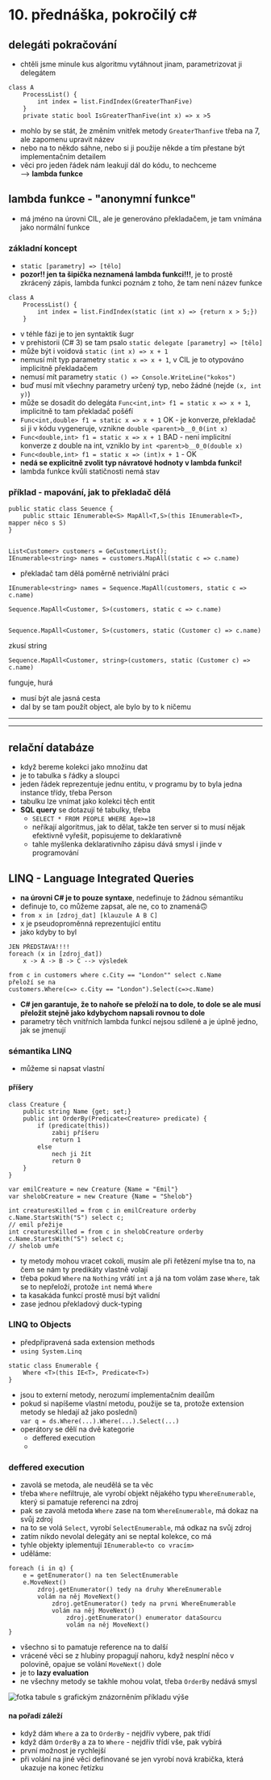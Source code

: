 # 10. přednáška, pokročilý c#
## delegáti pokračování
- chtěli jsme minule kus algoritmu vytáhnout jinam, parametrizovat ji delegátem
```
class A
    ProcessList() {
        int index = list.FindIndex(GreaterThanFive)
    }
    private static bool IsGreaterThanFive(int x) => x >5
```
- mohlo by se stát, že změním vnitřek metody `GreaterThanfive` třeba na $7$, ale zapomenu upravit název
- nebo na to někdo sáhne, nebo si ji použije někde a tím přestane být implementačním detailem
- věci pro jeden řádek nám leakují dál do kódu, to nechceme
<br>--> **lambda funkce**

## lambda funkce - "anonymní funkce"
- má jméno na úrovni CIL, ale je generováno překladačem, je tam vnímána jako normální funkce
### základní koncept
- `static [parametry] => [tělo]`
- **pozor!! jen ta šipička neznamená lambda funkci!!!**, je to prostě zkrácený zápis, lambda funkci poznám z toho, že tam není název funkce
```
class A
    ProcessList() {
        int index = list.FindIndex(static (int x) => {return x > 5;})
    }
```
- v téhle fázi je to jen syntaktik šugr
- v prehistorii (C# 3) se tam psalo `static delegate [parametry] => [tělo]`
- může být i voidová `static (int x) => x + 1`
- nemusí mít typ parametry `static x => x + 1`, v CIL je to otypováno implicitně překladačem
- nemusí mít parametry `static () => Console.WriteLine("kokos")`
- buď musí mít všechny parametry určený typ, nebo žádné (nejde `(x, int y)`)
- může se dosadit do delegáta `Func<int,int> f1 = static x => x + 1`, implicitně to tam překladač pošéfí
- `Func<int,double> f1 = static x => x + 1` OK - je konverze, překladač si ji v kódu vygeneruje, vznikne `double <parent>b__0_0(int x)`
- `Func<double,int> f1 = static x => x + 1` BAD - není implicitní konverze z double na int, vzniklo by `int <parent>b__0_0(double x)`
- `Func<double,int> f1 = static x => (int)x + 1` - OK
- **nedá se explicitně zvolit typ návratové hodnoty v lambda funkci!**
- lambda funkce kvůli statičnosti nemá stav
### příklad - mapování, jak to překladač dělá
```
public static class Seuence {
    public sttaic IEnumerable<S> MapAll<T,S>(this IEnumerable<T>, mapper něco s S)
}


List<Customer> customers = GeCustomerList();
IEnumerable<string> names = customers.MapAll(static c => c.name)
```
- překladač tam dělá poměrně netriviální práci
```
IEnumerable<string> names = Sequence.MapAll(customers, static c => c.name)
```
```
Sequence.MapAll<Customer, S>(customers, static c => c.name)
```
```

Sequence.MapAll<Customer, S>(customers, static (Customer c) => c.name)
```
zkusí string
```
Sequence.MapAll<Customer, string>(customers, static (Customer c) => c.name)
```
funguje, hurá
- musí být ale jasná cesta
- dal by se tam použít object, ale bylo by to k ničemu
----
----
## relační databáze
- když bereme kolekci jako množinu dat
- je to tabulka s řádky a sloupci
- jeden řádek reprezentuje jednu entitu, v programu by to byla jedna instance třídy, třeba Person
- tabulku lze vnímat jako kolekci těch entit
- **SQL query** se dotazují té tabulky, třeba
  - `SELECT * FROM PEOPLE WHERE Age>=18`
  - neříkají algoritmus, jak to dělat, takže ten server si to musí nějak efektivně vyřešit, popisujeme to deklarativně
  - tahle myšlenka deklarativního zápisu dává smysl i jinde v programování
  
## LINQ - Language Integrated Queries
- **na úrovni C# je to pouze syntaxe**, nedefinuje to žádnou sémantiku
- definuje to, co můžeme zapsat, ale ne, co to znamená🙃
- `from x in [zdroj_dat] [klauzule A B C]`
- x je pseudoproměnná reprezentující entitu
- jako kdyby to byl 
```
JEN PŘEDSTAVA!!!!
foreach (x in [zdroj_dat])
    x -> A -> B -> C --> výsledek
```
```
from c in customers where c.City == "London"" select c.Name
přeloží se na
customers.Where(c=> c.City == "London").Select(c=>c.Name)
```
- **C# jen garantuje, že to nahoře se přeloží na to dole, to dole se ale musí přeložit stejně jako kdybychom napsali rovnou to dole**
- parametry těch vnitřních lambda funkcí nejsou sdílené a je úplně jedno, jak se jmenují
### sémantika LINQ
- můžeme si napsat vlastní
#### příšery
```
class Creature {
    public string Name {get; set;}
    public int OrderBy(Predicate<Creature> predicate) {
        if (predicate(this))
            zabij příšeru
            return 1
        else
            nech ji žít
            return 0
    }
}

var emilCreature = new Creature {Name = "Emil"}
var shelobCreature = new Creature {Name = "Shelob"}

int creaturesKilled = from c in emilCreature orderby c.Name.StartsWith("S") select c;
// emil přežije
int creaturesKilled = from c in shelobCreature orderby c.Name.StartsWith("S") select c;
// shelob umře
```
- ty metody mohou vracet cokoli, musím ale při řetězení mylse tna to, na čem se nám ty predikáty vlastně volají
- třeba pokud `Where` na `Nothing` vrátí `int` a já na tom volám zase `Where`, tak se to nepřeloží, protože `int` nemá `Where`
- ta kasakáda funkcí prostě musí být validní
- zase jednou překladový duck-typing
### LINQ to Objects 
- předpřipravená sada extension methods
- `using System.Linq`
```
static class Enumerable {
    Where <T>(this IE<T>, Predicate<T>)
}
```
- jsou to externí metody, nerozumí implementačním deailům
- pokud si napíšeme vlastní metodu, použije se ta, protože extension metody se hledají až jako poslední)
<br> `var q = ds.Where(...).Where(...).Select(...)`
- operátory se dělí na dvě kategorie
  - deffered execution 
  - 
### deffered execution
  - zavolá se metoda, ale neudělá se ta věc
  - třeba `Where` nefiltruje, ale vyrobí objekt nějakého typu `WhereEnumerable`, který si pamatuje referenci na zdroj
  - pak se zavolá metoda `Where` zase na tom `WhereEnumerable`, má dokaz na svůj zdroj
  - na to se volá `Select`, vyrobí `SelectEnumerable`, má odkaz na svůj zdroj
  - zatím nikdo nevolal delegáty ani se neptal kolekce, co má
  - tyhle objekty iplementují `IEnumerable<to co vracím>`
  - uděláme:
  ```
  foreach (i in q) {
      e = getEnumerator() na ten SelectEnumerable
      e.MoveNext()
          zdroj.getEnumerator() tedy na druhy WhereEnumerable
          volám na něj MoveNext()
              zdroj.getEnumerator() tedy na prvni WhereEnumerable
              volám na něj MoveNext()
                  zdroj.getEnumerator() enumerator dataSourcu
                  volám na něj MoveNext()
  }
  ```
  - všechno si to pamatuje reference na to další
  - vrácené věci se z hlubiny propagují nahoru, když nesplní něco v polovině, opajue se volání `MoveNext()` dole
  - je to **lazy evaluation**
  - ne všechny metody se takhle mohou volat, třeba `OrderBy` nedává smysl

![fotka tabule s grafickým znázorněním příkladu výše](IMG_20250423_170132_edit_1022805714924360.jpg)
<br>
#### na pořadí záleží
- když dám `Where` a za to `OrderBy` - nejdřív vybere, pak třídí
- když dám `OrderBy` a za to `Where` - nejdřív třídí vše, pak vybírá
- první možnost je rychlejší
- při volání na jiné věci definované se jen vyrobí nová krabička, která ukazuje na konec řetízku
     




